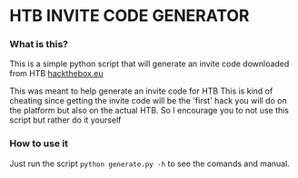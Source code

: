 # HTB INVITE CODE GENERATOR

### What is this?
This is a simple python script that will generate an invite code downloaded
from HTB [hackthebox.eu](https://hackthebox.eu)

This was meant to help generate an invite code for HTB
This is kind of cheating since getting the invite code will be the 'first'
hack you will do on the platform but also on the actual HTB.
So I encourage you to not use this script but rather do it yourself

### How to use it
Just run the script 
`python generate.py -h`
to see the comands and manual.

